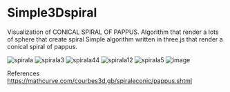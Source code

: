 # Simple3Dspiral
Visualization of  CONICAL SPIRAL OF PAPPUS.  Algorithm that render a lots of sphere that create spiral
Simple algorithm written in three.js that render a conical spiral of pappus. 




![spirala](https://github.com/user-attachments/assets/a2f89692-89d7-4dd3-818d-f38973888887)
![spirala3](https://github.com/user-attachments/assets/928da06f-53a3-4154-ae15-75bbc399a556)
![spirala44](https://github.com/user-attachments/assets/b1baa78e-a428-4ae9-8ea6-fd7ecdeb2b0d)
![spirala12](https://github.com/user-attachments/assets/d1e5f1b9-adea-43ba-8928-86c5009c6b87)
![spirala5](https://github.com/user-attachments/assets/25e2ea6d-a176-48c1-9f15-e6aaec70bce0)
![image](https://github.com/user-attachments/assets/530b1657-aefb-47bd-9087-03721bf225ac)





References https://mathcurve.com/courbes3d.gb/spiraleconic/pappus.shtml
